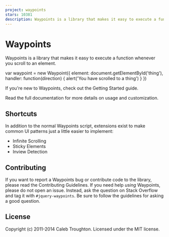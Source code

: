 ```yaml
---
project: waypoints
stars: 10381
description: Waypoints is a library that makes it easy to execute a function whenever you scroll to an element.
---
```


Waypoints
=========

Waypoints is a library that makes it easy to execute a function whenever you scroll to an element.

var waypoint \= new Waypoint({
  element: document.getElementById('thing'),
  handler: function(direction) {
    alert('You have scrolled to a thing')
  }
})

If you're new to Waypoints, check out the Getting Started guide.

Read the full documentation for more details on usage and customization.

Shortcuts
---------

In addition to the normal Waypoints script, extensions exist to make common UI patterns just a little easier to implement:

-   Infinite Scrolling
-   Sticky Elements
-   Inview Detection

Contributing
------------

If you want to report a Waypoints bug or contribute code to the library, please read the Contributing Guidelines. If you need help _using_ Waypoints, please do not open an issue. Instead, ask the question on Stack Overflow and tag it with `#jquery-waypoints`. Be sure to follow the guidelines for asking a good question.

License
-------

Copyright (c) 2011-2014 Caleb Troughton. Licensed under the MIT license.
